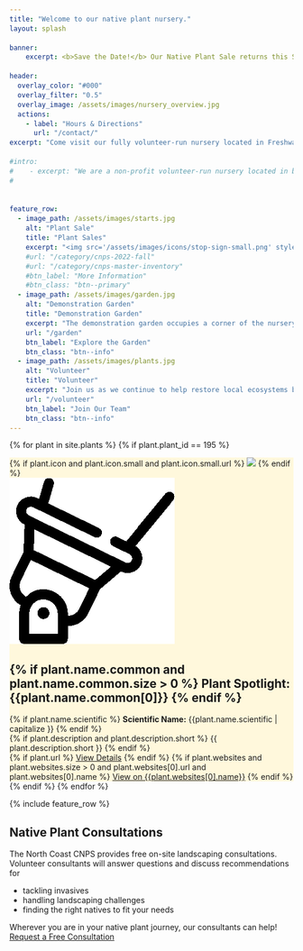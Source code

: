 ```yaml
---
title: "Welcome to our native plant nursery."
layout: splash

banner:
    excerpt: <b>Save the Date!</b> Our Native Plant Sale returns this Spring May 6 - May 7, 2023. 

header:
  overlay_color: "#000"
  overlay_filter: "0.5"
  overlay_image: /assets/images/nursery_overview.jpg
  actions:
    - label: "Hours & Directions"
      url: "/contact/"
excerpt: "Come visit our fully volunteer-run nursery located in Freshwater Farms Reserve in Eureka, CA. We grow over 100 species of Pacific Northwest and California native plants. Our nursery has been supplying this region with beautiful native plants since 2015."

#intro: 
#    - excerpt: "We are a non-profit volunteer-run nursery located in beautiful Freshwater Farms Reserve in Eureka, CA." 
#


feature_row:
  - image_path: /assets/images/starts.jpg
    alt: "Plant Sale"
    title: "Plant Sales"
    excerpt: "<img src='/assets/images/icons/stop-sign-small.png' style='float:left; margin-right: 5px;' />Hang tight! Plant sales are on hold as we gear up for our Spring sale, May 6th  & May 7th, 2023.<br/><br/>Pricing (unless otherwise marked): <br/>4-inch pot: $5.00<br/> 1-gallon pot: $10.00 - $12.00"
    #url: "/category/cnps-2022-fall"
    #url: "/category/cnps-master-inventory"
    #btn_label: "More Information"
    #btn_class: "btn--primary"
  - image_path: /assets/images/garden.jpg
    alt: "Demonstration Garden"
    title: "Demonstration Garden"
    excerpt: "The demonstration garden occupies a corner of the nursery and is a valuable example of what homeowners can accomplish on a small suburban lot."
    url: "/garden"
    btn_label: "Explore the Garden"
    btn_class: "btn--info"
  - image_path: /assets/images/plants.jpg
    alt: "Volunteer"
    title: "Volunteer"
    excerpt: "Join us as we continue to help restore local ecosystems by providing affordable native plants for the home gardener."
    url: "/volunteer"
    btn_label: "Join Our Team"
    btn_class: "btn--info"
---
```

<!-- TODO Make this into a template -->
{% for plant in site.plants %}
   {% if plant.plant_id == 195 %}
<div class="feature_blurb plant_spotlight" style="background-color:#FFF8DC">
    {% if plant.icon and plant.icon.small and plant.icon.small.url %}
    <img class="plant align-left small_icon" src="{{plant.icon.small.url}}">
    {% endif %}
    <div>
        <img class="spotlight" src="/assets/images/icons/spotlight.png" />
        <h2>
            {% if plant.name.common and plant.name.common.size > 0 %}
            Plant Spotlight: <span>{{plant.name.common[0]}}</span>
            {% endif %}
        </h2>
        <div class="info">
            <div class="scientific_name">
                {% if plant.name.scientific %}
                <b>Scientific Name:</b> {{plant.name.scientific | capitalize }}
                {% endif %}
            </div>
            <div class="description">
                {% if plant.description and plant.description.short %}
                {{ plant.description.short }}
                {% endif %}
            </div>
            {% if plant.url %}
            <a class="btn--info btn" href="{{plant.url}}">View Details</a>
            {% endif %}
            {% if plant.websites and plant.websites.size > 0 and plant.websites[0].url and plant.websites[0].name  %}
            <a class="btn--inverse btn" href="{{plant.websites[0].url}}">View on {{plant.websites[0].name}}</a>
            {% endif %}
        </div>
    </div>
    <div class="clear"></div>
</div>
    {% endif %}
{% endfor %}


{% include feature_row %}

<div class="feature_blurb consultations">
    <h2>
        Native Plant Consultations
    </h2>
    <div class="info">
        <div class="description">
            The North Coast CNPS provides free on-site landscaping consultations. 
            Volunteer consultants will answer questions and discuss recommendations for
            <ul>
                <li>tackling invasives</li>
                <li>handling landscaping challenges</li>
                <li>finding the right natives to fit your needs</li>
            </ul>
            Wherever you are in your native plant journey, our consultants can help!
        </div>
        <a class="btn btn--primary" href="mailto:nc.cnps.consult@gmail.com?subject=New Consultation Request!">Request a Free Consultation</a>
    </div>
</div>
